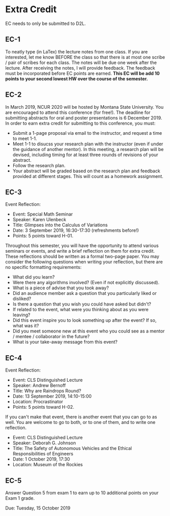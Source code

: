 # Extra Credit

EC needs to only be submitted to D2L.

## EC-1

To neatly type (in LaTex) the lecture notes from one class. If you are
interested, let me know BEFORE the class so that there is at most one scribe /
pair of scribes for each class.  The notes will be due one week after the
lecture.  After receiving the notes, I will provide feedback.  The feedback must
be incorporated before EC points are earned. **This EC will be add 10 points
to your second lowest HW over the course of the semester.**

## EC-2

In March 2019, NCUR 2020 will be hosted by Montana State University.  You are
encouraged to attend this conference (for free!).  The deadline for submitting
abstracts for oral and poster presentations is 6 December 2019. In order to earn
extra credit for submitting to this conference, you must:

* Submit a 1-page proposal via email to the instructor, and request a time to
  meet 1-1.
* Meet 1-1 to disucss your research plan with the instructor (even if under the
  guidance of another mentor).  In this meeting, a research plan will be
  devised, including timing for at least three rounds of revisions of your
  abstract.
* Follow the research plan.
* Your abstract will be graded based on the research plan and feedback provided
  at different stages.  This will count as a homework assignment.

## EC-3

Event Reflection:

* Event: Special Math Seminar
* Speaker: Karen Ulenbeck
* Title: Glimpses into the Calculus of Variations
* Date: 3 September 2019, 16:30-17:30 (refreshments before!)
* Points: 5 points toward H-01.

Throughout this semester, you will have the opportunity to attend various
seminars or events, and write a brief reflection on them for extra credit.
These reflections should be written as a formal two-page paper.  You may
consider the following questions when writing your reflection, but there are no
specific formatting requirements:

* What did you learn?
* Were there any algorithms involved? (Even if not explicitly discussed).
* What is a piece of advise that you took away?
* Did an audience member ask a question that you particularly liked or disliked?
* Is there a question that you wish you could have asked but didn't?
* If related to the event, what were you thinking about as you were leaving?
* Did this event inspire you to look something up after the event? If so, what
  was it?
* Did you meet someone new at this event who you could see as a mentor / mentee
  / collaborator in the future?
* What is your take-away message from this event?

## EC-4

Event Reflection:

* Event: CLS Distinguished Lecture 
* Speaker: Andrew Bernoff
* Title: Why are Raindrops Round?
* Date: 13 September 2019, 14:10-15:00
* Location: Procrastinator
* Points: 5 points toward H-02.

If you can't make that event, there is another event that you can go to as well.
You are welcome to go to both, or to one of them, and to write one reflection.

* Event: CLS Distinguished Lecture 
* Speaker: Deborah G. Johnson
* Title: The Safety of Autonomous Vehicles and the Ethical Responsibilities of Engineers 
* Date:  1 October 2019, 17:30
* Location: Museum of the Rockies

## EC-5

Answer Question 5 from exam 1 to earn up to 10 additional points on your Exam 1
grade.

Due: Tuesday, 15 October 2019
